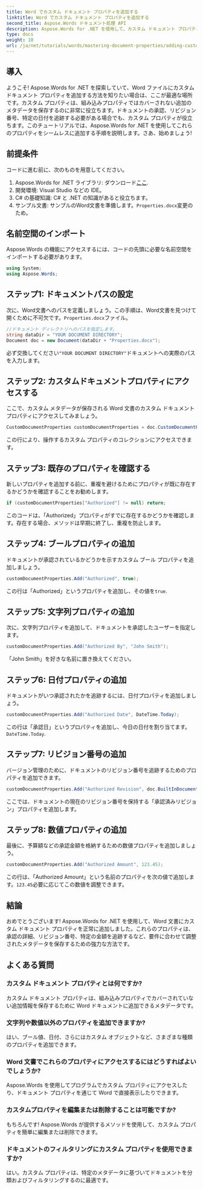 ```yaml
---
title: Word でカスタム ドキュメント プロパティを追加する
linktitle: Word でカスタム ドキュメント プロパティを追加する
second_title: Aspose.Words ドキュメント処理 API
description: Aspose.Words for .NET を使用して、カスタム ドキュメント プロパティで Word ドキュメントを強化する方法を学びます。この包括的なガイドでは、プロセスを順を追って説明します。
type: docs
weight: 10
url: /ja/net/tutorials/words/mastering-document-properties/adding-custom-document-properties-in-word/
---
```

## 導入

ようこそ! Aspose.Words for .NET を探索していて、Word ファイルにカスタム ドキュメント プロパティを追加する方法を知りたい場合は、ここが最適な場所です。カスタム プロパティは、組み込みプロパティではカバーされない追加のメタデータを保存するのに非常に役立ちます。ドキュメントの承認、リビジョン番号、特定の日付を追跡する必要がある場合でも、カスタム プロパティが役立ちます。このチュートリアルでは、Aspose.Words for .NET を使用してこれらのプロパティをシームレスに追加する手順を説明します。さあ、始めましょう!

## 前提条件

コードに進む前に、次のものを用意してください。

1.  Aspose.Words for .NET ライブラリ: ダウンロード[ここ](https://releases.aspose.com/words/net/).
2. 開発環境: Visual Studio などの IDE。
3. C# の基礎知識: C# と .NET の知識があると役立ちます。
4. サンプル文書: サンプルのWord文書を準備します。`Properties.docx`変更のため。

## 名前空間のインポート

Aspose.Words の機能にアクセスするには、コードの先頭に必要な名前空間をインポートする必要があります。

```csharp
using System;
using Aspose.Words;
```

## ステップ1: ドキュメントパスの設定

次に、Word文書へのパスを定義しましょう。この手順は、Word文書を見つけて開くために不可欠です。`Properties.docx`ファイル。

```csharp
//ドキュメント ディレクトリへのパスを指定します。
string dataDir = "YOUR DOCUMENT DIRECTORY";
Document doc = new Document(dataDir + "Properties.docx");
```

必ず交換してください`"YOUR DOCUMENT DIRECTORY"`ドキュメントへの実際のパスを入力します。

## ステップ2: カスタムドキュメントプロパティにアクセスする

ここで、カスタム メタデータが保存される Word 文書のカスタム ドキュメント プロパティにアクセスしてみましょう。

```csharp
CustomDocumentProperties customDocumentProperties = doc.CustomDocumentProperties;
```

この行により、操作するカスタム プロパティのコレクションにアクセスできます。

## ステップ3: 既存のプロパティを確認する

新しいプロパティを追加する前に、重複を避けるためにプロパティが既に存在するかどうかを確認することをお勧めします。

```csharp
if (customDocumentProperties["Authorized"] != null) return;
```

このコードは、「Authorized」プロパティがすでに存在するかどうかを確認します。存在する場合、メソッドは早期に終了し、重複を防止します。

## ステップ4: ブールプロパティの追加

ドキュメントが承認されているかどうかを示すカスタム ブール プロパティを追加しましょう。

```csharp
customDocumentProperties.Add("Authorized", true);
```

この行は「Authorized」というプロパティを追加し、その値を`true`.

## ステップ5: 文字列プロパティの追加

次に、文字列プロパティを追加して、ドキュメントを承認したユーザーを指定します。

```csharp
customDocumentProperties.Add("Authorized By", "John Smith");
```

「John Smith」を好きな名前に置き換えてください。

## ステップ6: 日付プロパティの追加

ドキュメントがいつ承認されたかを追跡するには、日付プロパティを追加しましょう。

```csharp
customDocumentProperties.Add("Authorized Date", DateTime.Today);
```

この行は「承認日」というプロパティを追加し、今日の日付を割り当てます。`DateTime.Today`.

## ステップ7: リビジョン番号の追加

バージョン管理のために、ドキュメントのリビジョン番号を追跡するためのプロパティを追加できます。

```csharp
customDocumentProperties.Add("Authorized Revision", doc.BuiltInDocumentProperties.RevisionNumber);
```

ここでは、ドキュメントの現在のリビジョン番号を保持する「承認済みリビジョン」プロパティを追加します。

## ステップ8: 数値プロパティの追加

最後に、予算額などの承認金額を格納するための数値プロパティを追加しましょう。

```csharp
customDocumentProperties.Add("Authorized Amount", 123.45);
```

この行は、「Authorized Amount」という名前のプロパティを次の値で追加します。`123.45`必要に応じてこの数値を調整できます。

## 結論

おめでとうございます! Aspose.Words for .NET を使用して、Word 文書にカスタム ドキュメント プロパティを正常に追加しました。これらのプロパティは、承認の詳細、リビジョン番号、特定の金額を追跡するなど、要件に合わせて調整されたメタデータを保存するための強力な方法です。

## よくある質問

### カスタム ドキュメント プロパティとは何ですか?
カスタム ドキュメント プロパティは、組み込みプロパティでカバーされていない追加情報を保存するために Word ドキュメントに追加できるメタデータです。

### 文字列や数値以外のプロパティを追加できますか?
はい、ブール値、日付、さらにはカスタム オブジェクトなど、さまざまな種類のプロパティを追加できます。

### Word 文書でこれらのプロパティにアクセスするにはどうすればよいでしょうか?
Aspose.Words を使用してプログラムでカスタム プロパティにアクセスしたり、ドキュメント プロパティを通じて Word で直接表示したりできます。

### カスタムプロパティを編集または削除することは可能ですか?
もちろんです! Aspose.Words が提供するメソッドを使用して、カスタム プロパティを簡単に編集または削除できます。

### ドキュメントのフィルタリングにカスタム プロパティを使用できますか?
はい。カスタム プロパティは、特定のメタデータに基づいてドキュメントを分類およびフィルタリングするのに最適です。